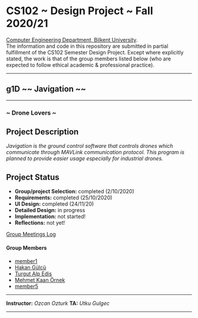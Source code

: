 # CS102 ~ Design Project ~ Fall 2020/21
[Computer Engineering Department, Bilkent University](http://w3.cs.bilkent.edu.tr/en/).  
The information and code in this repository are submitted in partial fulfillment of the CS102 Semester Design Project. Except where explicitly stated, the work is that of the group members listed below (who are expected to follow ethical academic & professional practice).
****
## g1D ~~ Javigation ~~
****
### ~ Drone Lovers ~

## Project Description
_Javigation is the ground control software that controls drones which communicate through MAVLink communication protocol. This program is planned to provide easier usage especially for industrial drones._
   
## Project Status
+ **Group/project Selection:** completed (2/10/2020)
+ **Requirements:** completed (25/10/2020)
+ **UI Design:** completed (24/11/20)
+ **Detailed Design:** in progress
+ **Implementation:** not started!
+ **Reflections:** not yet!

[Group Meetings Log](project/meetingslog.md)
#### Group Members
- [member1](project/member1_log.md)
- [Hakan Gülcü](project/member2_log.md)
- [Turgut Alp Edis](project/member3_log.md)
- [Mehmet Kaan Örnek](project/member4_log.md)
- [member5](project/FurkanBağcı_log.md)

****
**Instructor:** _Ozcan Ozturk_   **TA:**  _Utku Gulgec_
****
